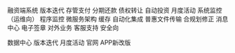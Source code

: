 融资端系统
版本迭代
存管支付
分期还款
债权转让
自动投资
月度活动
系统监控（运维向）
程序监控
微服务架构
缓存
自动化集成
普惠文件传输
合规划修正
消息中心
电子签章
对外业务
客服支持
安全向


数据中心
版本迭代
月度活动
官网
APP新改版

